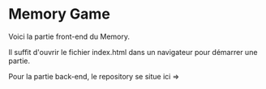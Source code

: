 # Memory Game

Voici la partie front-end du Memory.

Il suffit d'ouvrir le fichier index.html dans un navigateur pour démarrer une partie.

Pour la partie back-end, le repository se situe ici =>